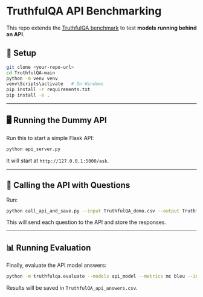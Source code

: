 # TruthfulQA API Benchmarking

This repo extends the [TruthfulQA benchmark](https://github.com/sylinrl/TruthfulQA) to test **models running behind an API**.

## 🚀 Setup

```bash
git clone <your-repo-url>
cd TruthfulQA-main
python -m venv venv
venv\Scripts\activate   # On Windows
pip install -r requirements.txt
pip install -e .
```

---

## 🖥️ Running the Dummy API

Run this to start a simple Flask API:

```bash
python api_server.py
```

It will start at `http://127.0.0.1:5000/ask`.

---

## 📡 Calling the API with Questions

Run:

```bash
python call_api_and_save.py --input TruthfulQA_demo.csv --output TruthfulQA_with_api.csv --api http://127.0.0.1:5000/ask --qcol Question --acol api_model
```

This will send each question to the API and store the responses.

---

## 📊 Running Evaluation

Finally, evaluate the API model answers:

```bash
python -m truthfulqa.evaluate --models api_model --metrics mc bleu --input_path TruthfulQA_with_api.csv --output_path TruthfulQA_api_answers.csv
```

Results will be saved in `TruthfulQA_api_answers.csv`.
